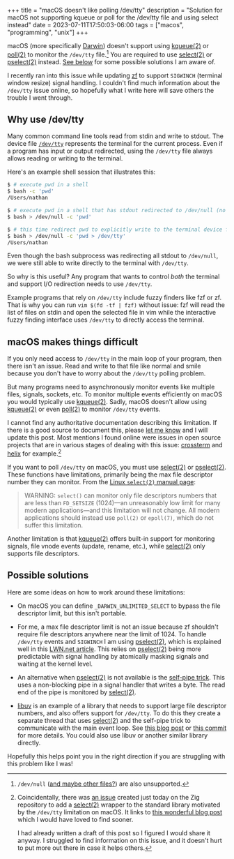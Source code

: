 +++
title = "macOS doesn't like polling /dev/tty"
description = "Solution for macOS not supporting kqueue or poll for the /dev/tty file and using select instead"
date = 2023-07-11T17:50:03-06:00
tags = ["macos", "programming", "unix"]
+++

macOS (more specifically [Darwin](https://en.wikipedia.org/wiki/Darwin_(operating_system))) doesn't support using [kqueue(2)](https://man.openbsd.org/kqueue.2) or [poll(2)](https://man.openbsd.org/poll.2) to monitor the `/dev/tty` file.[^null] You are required to use [select(2)](https://man.openbsd.org/select.2) or [pselect(2)](https://man.openbsd.org/select.2) instead. [See below](/blog/2023/macos-dev-tty-polling/#possible-solutions) for some possible solutions I am aware of.

[^null]: `/dev/null` ([and maybe other files?](https://github.com/libuv/libuv/commit/731adacad2426d349d4c51ca608184f7e01c93c6)) are also unsupported.

I recently ran into this issue while updating [zf](https://github.com/natecraddock/zf) to support `SIGWINCH` (terminal window resize) signal handling. I couldn't find much information about the `/dev/tty` issue online, so hopefully what I write here will save others the trouble I went through.

## Why use /dev/tty

Many common command line tools read from stdin and write to stdout. The device file [`/dev/tty`](https://man7.org/linux/man-pages/man4/tty.4.html) represents the terminal for the current process. Even if a program has input or output redirected, using the `/dev/tty` file always allows reading or writing to the terminal.

Here's an example shell session that illustrates this:

```bash
$ # execute pwd in a shell
$ bash -c 'pwd'
/Users/nathan

$ # execute pwd in a shell that has stdout redirected to /dev/null (no output)
$ bash > /dev/null -c 'pwd'

$ # this time redirect pwd to explicitly write to the terminal device file /dev/tty
$ bash > /dev/null -c 'pwd > /dev/tty'
/Users/nathan
```

Even though the bash subprocess was redirecting all stdout to `/dev/null`, we were still able to write directly to the terminal with `/dev/tty`.

So why is this useful? Any program that wants to control _both_ the terminal and support I/O redirection needs to use `/dev/tty`.

Example programs that rely on `/dev/tty` include fuzzy finders like fzf or zf. That is why you can run `vim $(fd -tf | fzf)` without issue: fzf will read the list of files on stdin and open the selected file in vim while the interactive fuzzy finding interface uses `/dev/tty` to directly access the terminal.

## macOS makes things difficult

If you only need access to `/dev/tty` in the main loop of your program, then there isn't an issue. Read and write to that file like normal and smile because you don't have to worry about the `/dev/tty` polling problem.

But many programs need to asynchronously monitor events like multiple files, signals, sockets, etc. To monitor multiple events efficiently on macOS you would typically use [kqueue(2)](https://man.openbsd.org/kqueue.2). Sadly, macOS doesn't allow using [kqueue(2)](https://man.openbsd.org/kqueue.2) or even [poll(2)](https://man.openbsd.org/poll.2) to monitor `/dev/tty` events.

I cannot find any authoritative documentation describing this limitation. If there is a good source to document this, please [let me know](mailto:nathan@nathancraddock.com) and I will update this post. Most mentions I found online were issues in open source projects that are in various stages of dealing with this issue: [crossterm](https://github.com/crossterm-rs/crossterm/issues/500) and [helix](https://github.com/helix-editor/helix/pull/996#issuecomment-962518802) for example.[^just-today]

[^just-today]: Coincidentally, there was [an issue](https://github.com/ziglang/zig/issues/16382) created just today on the Zig repository to add a [select(2)](https://man.openbsd.org/select.2) wrapper to the standard library motivated by the `/dev/tty` limitation on macOS. It links to [this wonderful blog post](https://code.saghul.net/2016/05/libuv-internals-the-osx-select2-trick/) which I would have loved to find sooner.

    I had already written a draft of this post so I figured I would share it anyway. I struggled to find information on this issue, and it doesn't hurt to put more out there in case it helps others.

If you want to poll `/dev/tty` on macOS, you must use [select(2)](https://man.openbsd.org/select.2) or [pselect(2)](https://man.openbsd.org/select.2). These functions have limitations, primarily being the max file descriptor number they can monitor. From the [Linux `select(2)` manual page](https://www.man7.org/linux/man-pages/man2/select.2.html#DESCRIPTION):

> WARNING: `select()` can monitor only file descriptors numbers that are less than `FD_SETSIZE` (1024)—an unreasonably low limit
> for many modern applications—and this limitation will not change. All modern applications should instead use `poll(2)` or
> `epoll(7)`, which do not suffer this limitation.

Another limitation is that [kqueue(2)](https://man.openbsd.org/kqueue.2) offers built-in support for monitoring signals, file vnode events (update, rename, etc.), while [select(2)](https://man.openbsd.org/select.2) only supports file descriptors.

## Possible solutions

Here are some ideas on how to work around these limitations:

* On macOS you can define `_DARWIN_UNLIMITED_SELECT` to bypass the file descriptor limit, but this isn't portable.

* For me, a max file descriptor limit is not an issue because zf shouldn't require file descriptors anywhere near the limit of 1024. To handle `/dev/tty` events and `SIGWINCH` I am using [pselect(2)](https://man.openbsd.org/select.2), which is explained well in this [LWN.net article](https://lwn.net/Articles/176911/). This relies on [pselect(2)](https://man.openbsd.org/select.2) being more predictable with signal handling by atomically masking signals and waiting at the kernel level.

* An alternative when [pselect(2)](https://man.openbsd.org/select.2) is not available is the [self-pipe trick](https://man7.org/tlpi/code/online/dist/altio/self_pipe.c.html). This uses a non-blocking pipe in a signal handler that writes a byte. The read end of the pipe is monitored by [select(2)](https://man.openbsd.org/select.2).

* [libuv](https://libuv.org) is an example of a library that needs to support large file descriptor numbers, and also offers support for `/dev/tty`. To do this they create a separate thread that uses [select(2)](https://man.openbsd.org/select.2) and the self-pipe trick to communicate with the main event loop. See [this blog post](https://code.saghul.net/2016/05/libuv-internals-the-osx-select2-trick/) or [this commit](https://github.com/libuv/libuv/commit/731adacad2426d349d4c51ca608184f7e01c93c6) for more details. You could also use libuv or another similar library directly.

Hopefully this helps point you in the right direction if you are struggling with this problem like I was!
